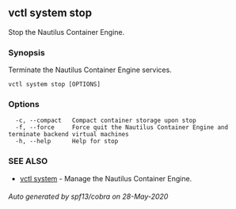 ## vctl system stop

Stop the Nautilus Container Engine.

### Synopsis

Terminate the Nautilus Container Engine services.

```
vctl system stop [OPTIONS]
```

### Options

```
  -c, --compact   Compact container storage upon stop
  -f, --force     Force quit the Nautilus Container Engine and terminate backend virtual machines
  -h, --help      Help for stop
```

### SEE ALSO

* [vctl system](vctl_system.md)	 - Manage the Nautilus Container Engine.

###### Auto generated by spf13/cobra on 28-May-2020

